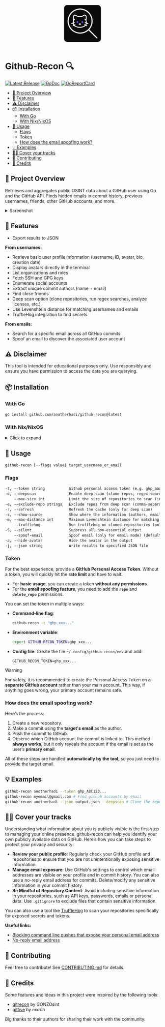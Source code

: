 <div align="center">
    <img src="https://raw.githubusercontent.com/anotherhadi/github-recon/main/.github/assets/logo.png" width="120px" />
</div>

<br>

# Github-Recon 🔍

<p>
    <a href="https://github.com/anotherhadi/github-recon/releases"><img src="https://img.shields.io/github/release/anotherhadi/github-recon.svg" alt="Latest Release"></a>
    <a href="https://pkg.go.dev/github.com/anotherhadi/github-recon?tab=doc"><img src="https://godoc.org/github.com/anotherhadi/github-recon?status.svg" alt="GoDoc"></a>
    <a href="https://goreportcard.com/report/github.com/anotherhadi/github-recon"><img src="https://goreportcard.com/badge/github.com/anotherhadi/github-recon" alt="GoReportCard"></a>
</p>

- [🧾 Project Overview](#-project-overview)
- [🚀 Features](#-features)
- [⚠️ Disclaimer](#%EF%B8%8F-disclaimer)
- [📦 Installation](#-installation)
  - [With Go](#with-go)
  - [With Nix/NixOS](#with-nixnixos)
- [🧪 Usage](#-usage)
  - [Flags](#flags)
  - [Token](#token)
  - [How does the email spoofing work?](#how-does-the-email-spoofing-work)
- [💡 Examples](#-examples)
- [🕵️‍♂️ Cover your tracks](#%EF%B8%8F%EF%B8%8F-cover-your-tracks)
- [🤝 Contributing](#-contributing)
- [🙏 Credits](#-credits)

## 🧾 Project Overview

Retrieves and aggregates public OSINT data about a GitHub user using Go and the
GitHub API. Finds hidden emails in commit history, previous usernames, friends,
other GitHub accounts, and more.

<details>
<summary>Screenshot</summary>
<img src="https://raw.githubusercontent.com/anotherhadi/github-recon/main/.github/assets/example.png" alt="example screenshot">
</details>

## 🚀 Features

- Export results to JSON

**From usernames:**

- Retrieve basic user profile information (username, ID, avatar, bio, creation
  date)
- Display avatars directly in the terminal
- List organizations and roles
- Fetch SSH and GPG keys
- Enumerate social accounts
- Extract unique commit authors (name + email)
- Find close friends
- Deep scan option (clone repositories, run regex searches, analyze licenses,
  etc.)
- Use Levenshtein distance for matching usernames and emails
- TruffleHog integration to find secrets

**From emails:**

- Search for a specific email across all GitHub commits
- Spoof an email to discover the associated user account

## ⚠️ Disclaimer

This tool is intended for educational purposes only. Use responsibly and ensure
you have permission to access the data you are querying.

## 📦 Installation

### With Go

```bash
go install github.com/anotherhadi/github-recon@latest
```

### With Nix/NixOS

<details>
<summary>Click to expand</summary>

**From anywhere (using the repo URL):**

```bash
nix run github:anotherhadi/github-recon -- [--flags value] target_username_or_email
```

**Permanent Installation:**

```bash
# add the flake to your flake.nix
{
  inputs = {
    github-recon.url = "github:anotherhadi/github-recon";
  };
}

# then add it to your packages
environment.systemPackages = with pkgs; [ # or home.packages
  github-recon
];
```

</details>

## 🧪 Usage

```bash
github-recon [--flags value] target_username_or_email
```

### Flags

```txt
-t, --token string           Github personal access token (e.g. ghp_aaa...). Can also be set via GITHUB_RECON_TOKEN environment variable. You also need to set the token in $HOME/.config/github-recon/env file if you want to use this tool without passing the token every time. (default "null")
-d, --deepscan               Enable deep scan (clone repos, regex search, analyse licenses, etc.)
    --max-size int           Limit the size of repositories to scan (in MB) (only for deep scan) (default 150)
-e, --exclude-repo strings   Exclude repos from deep scan (comma-separated list, only for deep scan)
-r, --refresh                Refresh the cache (only for deep scan)
-s, --show-source            Show where the information (authors, emails, etc) were found (only for deep scan)
-m, --max-distance int       Maximum Levenshtein distance for matching usernames & emails (only for deep scan) (default 20)
    --trufflehog             Run trufflehog on cloned repositories (only for deep scan) (default true)
-S, --silent                 Suppress all non-essential output
    --spoof-email            Spoof email (only for email mode) (default true)
-a, --hide-avatar            Hide the avatar in the output
-j, --json string            Write results to specified JSON file
```

### Token

For the best experience, provide a **GitHub Personal Access Token**. Without a
token, you will quickly hit the **rate limit** and have to wait.

- For **basic usage**, you can create a token **without any permissions**.
- For the **email spoofing feature**, you need to add the **`repo`** and
  **`delete_repo`** permissions.

You can set the token in multiple ways:

- **Command-line flag**:

  ```bash
  github-recon -t "ghp_xxx..."
  ```

- **Environment variable**:

  ```bash
  export GITHUB_RECON_TOKEN=ghp_xxx...
  ```

- **Config file**: Create the file `~/.config/github-recon/env` and add:

  ```env
  GITHUB_RECON_TOKEN=ghp_xxx...
  ```

> [!WARNING]
> For safety, it is recommended to create the Personal Access Token on a
> **separate GitHub account** rather than your main account. This way, if
> anything goes wrong, your primary account remains safe.

### How does the email spoofing work?

Here’s the process:

1. Create a new repository.
2. Make a commit using the **target's email** as the author.
3. Push the commit to GitHub.
4. Observe which GitHub account the commit is linked to. This method **always
   works**, but it only reveals the account if the email is set as the user’s
   **primary email**.

All of these steps are handled **automatically by the tool**, so you just need
to provide the target email.

## 💡 Examples

```bash
github-recon anotherhadi --token ghp_ABC123...
github-recon myemail@gmail.com # Find github accounts by email
github-recon anotherhadi --json output.json --deepscan # Clone the repo and search for leaked email
```

## 🕵️‍♂️ Cover your tracks

Understanding what information about you is publicly visible is the first step
to managing your online presence. github-recon can help you identify your own
publicly available data on GitHub. Here’s how you can take steps to protect your
privacy and security:

- **Review your public profile**: Regularly check your GitHub profile and
  repositories to ensure that you are not unintentionally exposing sensitive
  information.
- **Manage email exposure**: Use GitHub's settings to control which email
  addresses are visible on your profile and in commit history. You can also use
  a no-reply email address for commits. Delete/modify any sensitive information
  in your commit history.
- **Be Mindful of Repository Content**: Avoid including sensitive information in
  your repositories, such as API keys, passwords, emails or personal data. Use
  `.gitignore` to exclude files that contain sensitive information.

You can also use a tool like [TruffleHog](github.com/trufflesecurity/trufflehog)
to scan your repositories specifically for exposed secrets and tokens.

**Useful links:**

- [Blocking command line pushes that expose your personal email address](https://docs.github.com/en/account-and-profile/setting-up-and-managing-your-personal-account-on-github/managing-email-preferences/blocking-command-line-pushes-that-expose-your-personal-email-address)
- [No-reply email address](https://docs.github.com/en/account-and-profile/setting-up-and-managing-your-personal-account-on-github/managing-email-preferences/setting-your-commit-email-address)

## 🤝 Contributing

Feel free to contribute! See [CONTRIBUTING.md](CONTRIBUTING.md) for details.

## 🙏 Credits

Some features and ideas in this project were inspired by the following tools:

- [gitrecon](https://github.com/GONZOsint/gitrecon) by GONZOsint
- [gitfive](https://github.com/mxrch/gitfive) by mxrch

Big thanks to their authors for sharing their work with the community.
